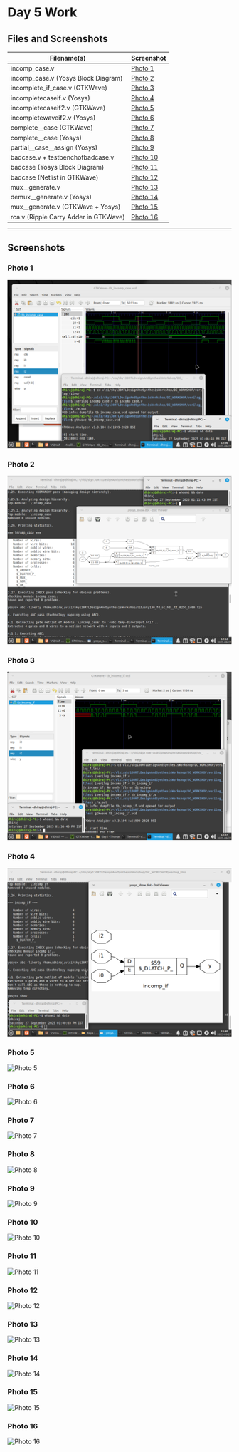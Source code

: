 # Day 5 Work

## Files and Screenshots

| Filename(s)                                 | Screenshot |
|---------------------------------------------|------------|
| incomp_case.v                            | [Photo 1](#photo-1) |
| incomp_case.v (Yosys Block Diagram)      | [Photo 2](#photo-2) |
| incomplete_if_case.v (GTKWave)            | [Photo 3](#photo-3) |
| incompletecaseif.v (Yosys)                  | [Photo 4](#photo-4) |
| incompletecaseif2.v (GTKWave)               | [Photo 5](#photo-5) |
| incompletewaveif2.v (Yosys)                 | [Photo 6](#photo-6) |
| complete__case (GTKWave)                    | [Photo 7](#photo-7) |
| complete__case (Yosys)                      | [Photo 8](#photo-8) |
| partial__case__assign (Yosys)               | [Photo 9](#photo-9) |
| badcase.v + testbenchofbadcase.v            | [Photo 10](#photo-10) |
| badcase (Yosys Block Diagram)               | [Photo 11](#photo-11) |
| badcase (Netlist in GTKWave)                | [Photo 12](#photo-12) |
| mux__generate.v                             | [Photo 13](#photo-13) |
| demux__generate.v (Yosys)                   | [Photo 14](#photo-14) |
| mux__generate.v (GTKWave + Yosys)           | [Photo 15](#photo-15) |
| rca.v (Ripple Carry Adder in GTKWave)       | [Photo 16](#photo-16) |

---

## Screenshots

### Photo 1
![Photo 1](https://github.com/Dhiraj4-alt/vsd_RISC_V_week1/blob/day5_Labs/Screenshot_2025-09-27_13-06-41.png)

### Photo 2
![Photo 2](https://github.com/Dhiraj4-alt/vsd_RISC_V_week1/blob/day5_Labs/Screenshot_2025-09-27_13-12-01.png)

### Photo 3
![Photo 3](https://github.com/Dhiraj4-alt/vsd_RISC_V_week1/blob/day5_Labs/Screenshot_2025-09-27_13-37-03.png)

### Photo 4
![Photo 4](https://github.com/Dhiraj4-alt/vsd_RISC_V_week1/blob/day5_Labs/Screenshot_2025-09-27_13-40-28.png)

### Photo 5
![Photo 5](photo5.png)

### Photo 6
![Photo 6](photo6.png)

### Photo 7
![Photo 7](photo7.png)

### Photo 8
![Photo 8](photo8.png)

### Photo 9
![Photo 9](photo9.png)

### Photo 10
![Photo 10](photo10.png)

### Photo 11
![Photo 11](photo11.png)

### Photo 12
![Photo 12](photo12.png)

### Photo 13
![Photo 13](photo13.png)

### Photo 14
![Photo 14](photo14.png)

### Photo 15
![Photo 15](photo15.png)

### Photo 16
![Photo 16](photo16.png)
